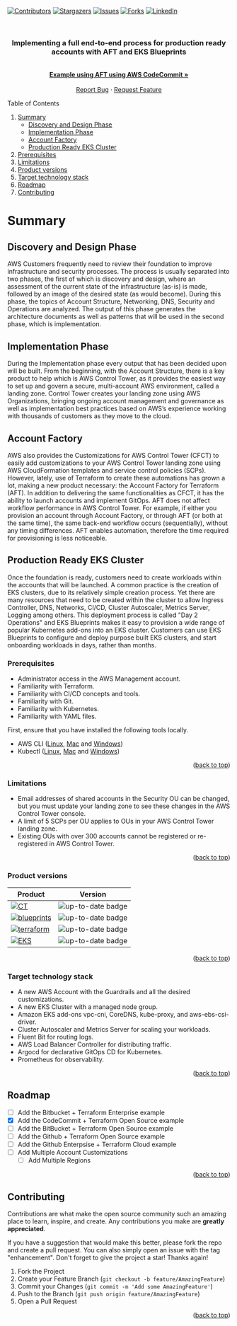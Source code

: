 <a name="readme-top"></a>

[![Contributors][contributors-shield]][contributors-url]
[![Stargazers][stars-shield]][stars-url]
[![Issues][issues-shield]][issues-url]
[![Forks][forks-shield]][forks-url]
[![LinkedIn][linkedin-shield]][linkedin-url]

<br />
<div align="center">
  <h3 align="center">Implementing a full end-to-end process for production ready accounts with AFT and EKS Blueprints</h3>

  <p align="center">
    <br />
    <a href="https://github.com/edgarsilva948/aft-setup/tree/main/codecommit%2Btf_oss"><strong>Example using AFT using AWS CodeCommit »</strong></a>
    <br />
    <br />
    <a href="https://github.com/edgarsilva948/aft-setup/issues">Report Bug</a>
    ·
    <a href="https://github.com/edgarsilva948/aft-setup/issues">Request Feature</a>
  </p>
</div>

<!-- TABLE OF CONTENTS -->
Table of Contents
<ol>
  <li>
    <a href="#Summary">Summary</a>
    <ul>
      <li><a href="#discovery-and-design-phase">Discovery and Design Phase</a></li>
      <li><a href="#implementation-phase">Implementation Phase</a></li>
      <li><a href="#account-factory">Account Factory</a></li>
      <li><a href="#production-ready-eks-cluster">Production Ready EKS Cluster</a></li>
    </ul>
  </li>
  <li><a href="#prerequisites">Prerequisites</a></li>
  <li><a href="#limitations">Limitations</a></li>
  <li><a href="#product-versions">Product versions</a></li>
  <li><a href="#target-technology-stack">Target technology stack</a></li>
  <li><a href="#roadmap">Roadmap</a></li>
  <li><a href="#contributing">Contributing</a></li>


  
</ol>

# Summary

## Discovery and Design Phase

AWS Customers frequently need to review their foundation to improve infrastructure and security processes. The process is usually separated into two phases, the first of which is discovery and design, where an assessment of the current state of the infrastructure (as-is) is made, followed by an image of the desired state (as would become). During this phase, the topics of Account Structure, Networking, DNS, Security and Operations are analyzed. The output of this phase generates the architecture documents as well as patterns that will be used in the second phase, which is implementation.

## Implementation Phase

During the Implementation phase every output that has been decided upon will be built. From the beginning, with the Account Structure, there is a key product to help which is AWS Control Tower, as it provides the easiest way to set up and govern a secure, multi-account AWS environment, called a landing zone. Control Tower creates your landing zone using AWS Organizations, bringing ongoing account management and governance as well as implementation best practices based on AWS’s experience working with thousands of customers as they move to the cloud.

## Account Factory

AWS also provides the Customizations for AWS Control Tower (CFCT)  to easily add customizations to your AWS Control Tower landing zone using AWS CloudFormation templates and service control policies (SCPs). However, lately, use of Terraform to create these automations has grown a lot, making a new product necessary: the Account Factory for Terraform (AFT). In addition to delivering the same functionalities as CFCT, it has the ability to launch accounts and implement GitOps. AFT does not affect workflow performance in AWS Control Tower. For example, if either you provision an account through Account Factory, or through AFT (or both at the same time), the same back-end workflow occurs (sequentially), without any timing differences. AFT enables automation, therefore the time required for provisioning is less noticeable.

## Production Ready EKS Cluster

Once the foundation is ready, customers need to create workloads within the accounts that will be launched. A common practice is the creation of EKS clusters, due to its relatively simple creation process. Yet there are many resources that need to be created within the cluster to allow Ingress Controller, DNS, Networks, CI/CD, Cluster Autoscaler, Metrics Server, Logging among others. This deployment process is called "Day 2 Operations" and EKS Blueprints makes it easy to provision a wide range of popular Kubernetes add-ons into an EKS cluster. Customers can use EKS Blueprints to configure and deploy purpose built EKS clusters, and start onboarding workloads in days, rather than months.

### Prerequisites

* Administrator access in the AWS Management account.
* Familiarity with Terraform.
* Familiarity with CI/CD concepts and tools.
* Familiarity with Git.
* Familiarity with Kubernetes.
* Familiarity with YAML files.

First, ensure that you have installed the following tools locally.

* AWS CLI ([Linux][aws-linux], [Mac][aws-mac] and [Windows][aws-windows])
* Kubectl ([Linux][kubectl-linux], [Mac][kubectl-mac] and [Windows][kubectl-windows])

<p align="right">(<a href="#readme-top">back to top</a>)</p>

### Limitations

* Email addresses of shared accounts in the Security OU can be changed, but you must update your landing zone to see these changes in the AWS Control Tower console.
* A limit of 5 SCPs per OU applies to OUs in your AWS Control Tower landing zone.
* Existing OUs with over 300 accounts cannot be registered or re-registered in AWS Control Tower.

<p align="right">(<a href="#readme-top">back to top</a>)</p>

### Product versions

<!-- prettier-ignore-start -->
Product | Version
--- | ---
[![CT][CT]][CT] | ![up-to-date badge](https://img.shields.io/badge/3.0.0-brightgreen)
[![blueprints][blueprints]][blueprints] | ![up-to-date badge](https://img.shields.io/badge/4.6.2-brightgreen)
[![terraform][terraform]][terraform] | ![up-to-date badge](https://img.shields.io/badge/1.2.6-brightgreen)
[![EKS][EKS]][EKS] | ![up-to-date badge](https://img.shields.io/badge/1.2.3-brightgreen)
<!-- prettier-ignore-end -->

<p align="right">(<a href="#readme-top">back to top</a>)</p>

### Target technology stack

* A new AWS Account with the Guardrails and all the desired customizations.
* A new EKS Cluster with a managed node group.
* Amazon EKS add-ons vpc-cni, CoreDNS, kube-proxy, and aws-ebs-csi-driver.
* Cluster Autoscaler and Metrics Server for scaling your workloads.
* Fluent Bit for routing logs.
* AWS Load Balancer Controller for distributing traffic.
* Argocd for declarative GitOps CD for Kubernetes.
* Prometheus for observability.

<p align="right">(<a href="#readme-top">back to top</a>)</p>

## Roadmap

- [ ] Add the Bitbucket + Terraform Enterprise example
- [x] Add the CodeCommit + Terraform Open Source example
- [ ] Add the BitBucket + Terraform Open Source example
- [ ] Add the Github + Terraform Open Source example
- [ ] Add the Github Enterpsise + Terraform Cloud example
- [ ] Add Multiple Account Customizations 
    - [ ] Add Multiple Regions

<p align="right">(<a href="#readme-top">back to top</a>)</p>

<!-- CONTRIBUTING -->
## Contributing

Contributions are what make the open source community such an amazing place to learn, inspire, and create. Any contributions you make are **greatly appreciated**.

If you have a suggestion that would make this better, please fork the repo and create a pull request. You can also simply open an issue with the tag "enhancement".
Don't forget to give the project a star! Thanks again!

1. Fork the Project
2. Create your Feature Branch (`git checkout -b feature/AmazingFeature`)
3. Commit your Changes (`git commit -m 'Add some AmazingFeature'`)
4. Push to the Branch (`git push origin feature/AmazingFeature`)
5. Open a Pull Request

<p align="right">(<a href="#readme-top">back to top</a>)</p>

<!-- MARKDOWN LINKS & IMAGES -->
<!-- https://www.markdownguide.org/basic-syntax/#reference-style-links -->
[issues-shield]: https://img.shields.io/github/issues/edgarsilva948/aft-setup.svg?style=for-the-badge
[issues-url]: https://github.com/edgarsilva948/aft-setup/issues
[forks-shield]: https://img.shields.io/github/forks/edgarsilva948/aft-setup.svg?style=for-the-badge
[forks-url]: https://github.com/edgarsilva948/aft-setup/network/members
[contributors-shield]: https://img.shields.io/github/contributors/edgarsilva948/aft-setup.svg?style=for-the-badge
[contributors-url]: https://github.com/edgarsilva948/aft-setup/graphs/contributors
[stars-shield]: https://img.shields.io/github/stars/edgarsilva948/aft-setup.svg?style=for-the-badge
[stars-url]: https://github.com/edgarsilva948/aft-setup/stargazers
[linkedin-shield]: https://img.shields.io/badge/-LinkedIn-black.svg?style=for-the-badge&logo=linkedin&colorB=555
[linkedin-url]: https://linkedin.com/in/edgarsilva948
[aws-linux]: https://docs.aws.amazon.com/cli/latest/userguide/install-cliv2-linux.html
[aws-windows]: https://docs.aws.amazon.com/cli/latest/userguide/install-cliv2-windows.html
[aws-mac]: https://docs.aws.amazon.com/cli/latest/userguide/install-cliv2-mac.html
[kubectl-linux]: https://docs.aws.amazon.com/eks/latest/userguide/install-kubectl.html#install-kubectl-linux
[kubectl-windows]: https://docs.aws.amazon.com/eks/latest/userguide/install-kubectl.html#install-kubectl-windows
[kubectl-mac]: https://docs.aws.amazon.com/eks/latest/userguide/install-kubectl.html#install-kubectl-macos

<!-- MARKDOWN IMAGES -->
[terraform]: https://img.shields.io/badge/Terraform-7B42BC?style=for-the-badge&logo=terraform&logoColor=white
[EKS]: https://img.shields.io/badge/EKS-326DE6?style=for-the-badge&logo=kubernetes&logoColor=white
[CT]: https://img.shields.io/badge/AWS_Control_Tower-232F3E?style=for-the-badge&logo=amazon-aws&logoColor=white
[blueprints]: https://img.shields.io/badge/EKS_Blueprints-232F3E?style=for-the-badge&logo=amazon-aws&logoColor=white
